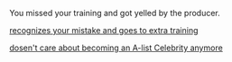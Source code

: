 

You missed your training and got yelled by the producer.

[recognizes your mistake and goes to extra training](../situations/extra-training.md)  

[dosen't care about becoming an A-list Celebrity anymore](../situations/)